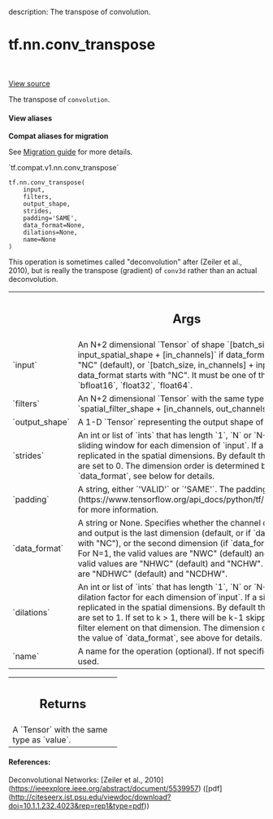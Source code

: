 description: The transpose of convolution.

<div itemscope itemtype="http://developers.google.com/ReferenceObject">
<meta itemprop="name" content="tf.nn.conv_transpose" />
<meta itemprop="path" content="Stable" />
</div>

# tf.nn.conv_transpose

<!-- Insert buttons and diff -->

<table class="tfo-notebook-buttons tfo-api nocontent" align="left">

</table>

<a target="_blank" class="external" href="/code/stable/tensorflow/python/ops/nn_ops.py">View source</a>



The transpose of `convolution`.

<section class="expandable">
  <h4 class="showalways">View aliases</h4>
  <p>
<b>Compat aliases for migration</b>
<p>See
<a href="https://www.tensorflow.org/guide/migrate">Migration guide</a> for
more details.</p>
<p>`tf.compat.v1.nn.conv_transpose`</p>
</p>
</section>

<pre class="devsite-click-to-copy prettyprint lang-py tfo-signature-link">
<code>tf.nn.conv_transpose(
    input,
    filters,
    output_shape,
    strides,
    padding=&#x27;SAME&#x27;,
    data_format=None,
    dilations=None,
    name=None
)
</code></pre>



<!-- Placeholder for "Used in" -->

This operation is sometimes called "deconvolution" after
(Zeiler et al., 2010), but is really the transpose (gradient) of `conv3d`
rather than an actual deconvolution.

<!-- Tabular view -->
 <table class="responsive fixed orange">
<colgroup><col width="214px"><col></colgroup>
<tr><th colspan="2"><h2 class="add-link">Args</h2></th></tr>

<tr>
<td>
`input`
</td>
<td>
An N+2 dimensional `Tensor` of shape
`[batch_size] + input_spatial_shape + [in_channels]` if data_format does
not start with "NC" (default), or
`[batch_size, in_channels] + input_spatial_shape` if data_format starts
with "NC". It must be one of the following types:
`half`, `bfloat16`, `float32`, `float64`.
</td>
</tr><tr>
<td>
`filters`
</td>
<td>
An N+2 dimensional `Tensor` with the same type as `input` and
shape `spatial_filter_shape + [in_channels, out_channels]`.
</td>
</tr><tr>
<td>
`output_shape`
</td>
<td>
A 1-D `Tensor` representing the output shape of the
deconvolution op.
</td>
</tr><tr>
<td>
`strides`
</td>
<td>
An int or list of `ints` that has length `1`, `N` or `N+2`.  The
stride of the sliding window for each dimension of `input`. If a single
value is given it is replicated in the spatial dimensions. By default
the `N` and `C` dimensions are set to 0. The dimension order is determined
by the value of `data_format`, see below for details.
</td>
</tr><tr>
<td>
`padding`
</td>
<td>
A string, either `'VALID'` or `'SAME'`. The padding algorithm. See
[here](https://www.tensorflow.org/api_docs/python/tf/nn#notes_on_padding_2)
for more information.
</td>
</tr><tr>
<td>
`data_format`
</td>
<td>
A string or None.  Specifies whether the channel dimension of
the `input` and output is the last dimension (default, or if `data_format`
does not start with "NC"), or the second dimension (if `data_format`
starts with "NC").  For N=1, the valid values are "NWC" (default) and
"NCW".  For N=2, the valid values are "NHWC" (default) and "NCHW".
For N=3, the valid values are "NDHWC" (default) and "NCDHW".
</td>
</tr><tr>
<td>
`dilations`
</td>
<td>
An int or list of `ints` that has length `1`, `N` or `N+2`,
defaults to 1. The dilation factor for each dimension of`input`. If a
single value is given it is replicated in the spatial dimensions. By
default the `N` and `C` dimensions are set to 1. If set to k > 1, there
will be k-1 skipped cells between each filter element on that dimension.
The dimension order is determined by the value of `data_format`, see above
for details.
</td>
</tr><tr>
<td>
`name`
</td>
<td>
A name for the operation (optional). If not specified "conv_transpose"
is used.
</td>
</tr>
</table>



<!-- Tabular view -->
 <table class="responsive fixed orange">
<colgroup><col width="214px"><col></colgroup>
<tr><th colspan="2"><h2 class="add-link">Returns</h2></th></tr>
<tr class="alt">
<td colspan="2">
A `Tensor` with the same type as `value`.
</td>
</tr>

</table>



#### References:

Deconvolutional Networks:
  [Zeiler et al., 2010]
  (https://ieeexplore.ieee.org/abstract/document/5539957)
  ([pdf]
  (http://citeseerx.ist.psu.edu/viewdoc/download?doi=10.1.1.232.4023&rep=rep1&type=pdf))
